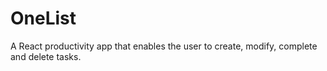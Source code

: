 # OneList
A React productivity app that enables the user to create, modify, complete and delete tasks.
